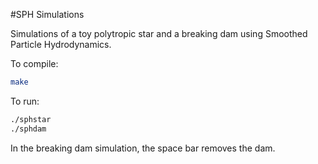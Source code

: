 #SPH Simulations

Simulations of a toy polytropic star and a breaking dam using Smoothed Particle Hydrodynamics.

To compile:
```sh
make
```

To run:
```sh
./sphstar
./sphdam
```

In the breaking dam simulation, the space bar removes the dam.

